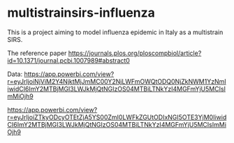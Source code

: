 # multistrainsirs-influenza
This is a project aiming to model influenza epidemic in Italy as a multistrain SIRS. 

The reference paper https://journals.plos.org/ploscompbiol/article?id=10.1371/journal.pcbi.1007989#abstract0

Data: https://app.powerbi.com/view?r=eyJrIjoiNjViM2Y4NjktMjJmMC00Y2NjLWFmOWQtODQ0NjZkNWM1YzNmIiwidCI6ImY2MTBjMGI3LWJkMjQtNGIzOS04MTBiLTNkYzI4MGFmYjU5MCIsImMiOjh9 

https://app.powerbi.com/view?r=eyJrIjoiZTkyODcyOTEtZjA5YS00ZmI0LWFkZGUtODIxNGI5OTE3YjM0IiwidCI6ImY2MTBjMGI3LWJkMjQtNGIzOS04MTBiLTNkYzI4MGFmYjU5MCIsImMiOjh9

